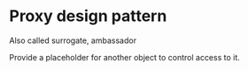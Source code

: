 # Proxy design pattern

Also called surrogate, ambassador

Provide a placeholder for another object to control access to it.


